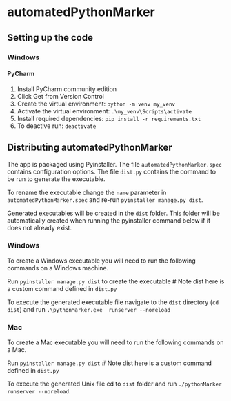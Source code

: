 # automatedPythonMarker

## Setting up the code


### Windows

#### PyCharm
1. Install PyCharm community edition
2. Click Get from Version Control
3. Create the virtual environment: ```python -m venv my_venv```
4. Activate the virtual environment: ```.\my_venv\Scripts\activate```
5. Install required dependencies: ```pip install -r requirements.txt```
6. To deactive run: ```deactivate```


## Distributing automatedPythonMarker
The app is packaged using Pyinstaller. The file ```automatedPythonMarker.spec``` contains configuration options. The file
```dist.py``` contains the command to be run to generate the executable. 

To rename the executable change the ```name``` parameter in ```automatedPythonMarker.spec``` and re-run 
```pyinstaller manage.py dist```.

Generated executables will be created in the ``dist`` folder. This folder will be automatically created when running 
the pyinstaller command below if it does not already exist.


### Windows
To create a Windows executable you will need to run the following commands on a Windows machine.

Run ```pyinstaller manage.py dist``` to create the executable # Note dist here is a custom command defined in  ```dist.py```

To execute the generated executable file navigate to the `dist` directory (`cd dist`) and run `.\pythonMarker.exe 
runserver --noreload`


### Mac
To create a Mac executable you will need to run the following commands on a Mac.

Run ```pyinstaller manage.py dist``` # Note dist here is a custom command defined in  ```dist.py```

To execute the generated Unix file 
cd to ```dist``` folder and run ```./pythonMarker runserver --noreload```.

